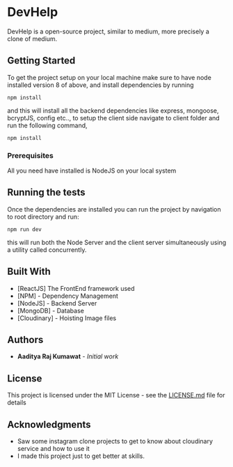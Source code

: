 # DevHelp

DevHelp is a open-source project, similar to medium, more precisely a clone of medium.

## Getting Started

To get the project setup on your local machine make sure to have node installed version 8 of above, and install dependencies by running

```
npm install
```

and this will install all the backend dependencies like express, mongoose, bcryptJS, config etc.., to setup the client side navigate to client folder and run the following command,
<!-- some chages -->
 ```
 npm install
 ```

### Prerequisites

All you need have installed is NodeJS on your local system

## Running the tests

Once the dependencies are installed you can run the project by navigation to root directory and run:

```
npm run dev
```

this will run both the Node Server and the client server simultaneously using a utility called concurrently.

## Built With

-   [ReactJS]  The FrontEnd framework used
-   [NPM] - Dependency Management
-   [NodeJS] - Backend Server
-   [MongoDB] - Database
-   [Cloudinary] - Hoisting Image files

## Authors

-   **Aaditya Raj Kumawat** - _Initial work_

## License

This project is licensed under the MIT License - see the [LICENSE.md](LICENSE.md) file for details

## Acknowledgments

-   Saw some instagram clone projects to get to know about cloudinary service and how to use it
-   I made this project just to get better at skills.
